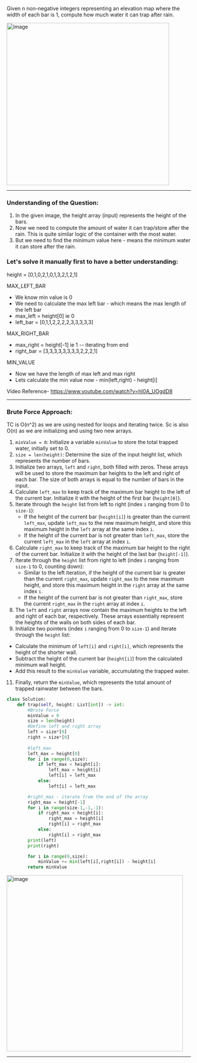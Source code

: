 Given n non-negative integers representing an elevation map where the width of each bar is 1, compute how much water it can trap after rain.

<img width="444" alt="image" src="https://github.com/swethamurthy25/My-LeetCode/assets/112581595/07eeeb61-6e88-45e3-a6c0-40169cbaa9c7">

____________________________________________________________________________________________________________________________________________________

### Understanding of the Question:

1. In the given image, the height array (input) represents the height of the bars.
2. Now we need to compute the amount of water it can trap/store after the rain. This is quite similar logic of the container with the most water.
3. But we need to find the minimum value here - means the minimum water it can store after the rain.

### Let's solve it manually first to have a better understanding:

height = [0,1,0,2,1,0,1,3,2,1,2,1]

MAX_LEFT_BAR

* We know min value is 0
* We need to calculate the max left bar - which means the max length of the left bar
* max_left = height[0] ie 0
* left_bar = [0,1,1,2,2,2,2,3,3,3,3,3]

MAX_RIGHT_BAR

* max_right = height[-1] ie 1 -- iterating from end
* right_bar = [3,3,3,3,3,3,3,3,2,2,2,1]

MIN_VALUE

* Now we have the length of max left and max right
* Lets calculate the min value now - min(left,right) - height[i]

Video Reference- https://www.youtube.com/watch?v=hI0A_UOgdD8

__________________________________________________________________________________________________________________________________________________________________________

### Brute Force Approach:

TC is O(n^2) as we are using nested for loops and iterating twice. Sc is also O(n) as we are initializing and using two new arrays.

1. `minValue = 0`: Initialize a variable `minValue` to store the total trapped water, initially set to 0.
2. `size = len(height)`: Determine the size of the input height list, which represents the number of bars.
3. Initialize two arrays, `left` and `right`, both filled with zeros. These arrays will be used to store the maximum bar heights to the left and right of each bar.
   The size of both arrays is equal to the number of bars in the input.
5. Calculate `left_max` to keep track of the maximum bar height to the left of the current bar. Initialize it with the height of the first bar (`height[0]`).
6. Iterate through the `height` list from left to right (index `i` ranging from 0 to `size-1`):
   - If the height of the current bar (`height[i]`) is greater than the current `left_max`, update `left_max` to the new maximum height, and store this maximum height
     in the `left` array at the same index `i`.
   - If the height of the current bar is not greater than `left_max`, store the current `left_max` in the `left` array at index `i`.
7. Calculate `right_max` to keep track of the maximum bar height to the right of the current bar. Initialize it with the height of the last bar (`height[-1]`).
8. Iterate through the `height` list from right to left (index `i` ranging from `size-1` to 0, counting down):
   - Similar to the left iteration, if the height of the current bar is greater than the current `right_max`, update `right_max` to the new maximum height, and
     store this maximum height in the `right` array at the same index `i`.
   - If the height of the current bar is not greater than `right_max`, store the current `right_max` in the `right` array at index `i`.
9. The `left` and `right` arrays now contain the maximum heights to the left and right of each bar, respectively. These arrays essentially represent the heights of
   the walls on both sides of each bar.
10. Initialize two pointers (index `i` ranging from 0 to `size-1`) and iterate through the `height` list:
   - Calculate the minimum of `left[i]` and `right[i]`, which represents the height of the shorter wall.
   - Subtract the height of the current bar (`height[i]`) from the calculated minimum wall height.
   - Add this result to the `minValue` variable, accumulating the trapped water.
11. Finally, return the `minValue`, which represents the total amount of trapped rainwater between the bars.

```python
class Solution:
    def trap(self, height: List[int]) -> int:
        #Brute Force
        minValue = 0
        size = len(height)
        #Define left and right array
        left = size*[0]
        right = size*[0]
        
        #left_max
        left_max = height[0]
        for i in range(0,size):
            if left_max < height[i]:
                left_max = height[i]
                left[i] = left_max
            else:
                left[i] = left_max

        #right_max - iterate from the end of the array
        right_max = height[-1]
        for i in range(size-1,-1,-1):
            if right_max < height[i]:
                right_max = height[i]
                right[i] = right_max
            else:
                right[i] = right_max
        print(left)
        print(right)

        for i in range(0,size):
            minValue += min(left[i],right[i]) - height[i]
        return minValue
```

<img width="482" alt="image" src="https://github.com/swethamurthy25/My-LeetCode/assets/112581595/9e8d69b1-5bbf-40ee-b97c-469daf90cc49">

_____________________________________________________________________________________________________________________________________
